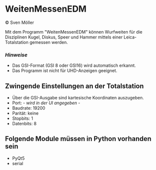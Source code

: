 # WeitenMessenEDM
&copy; Sven Möller

Mit dem Programm "WeitenMessenEDM" können Wurfweiten für die Disziplinen Kugel, Diskus, Speer und Hammer mittels einer Leica-Totalstation gemessen werden.

### _Hinweise_
* Das GSI-Format (GSI 8 oder GSI16) wird automatisch erkannt.
* Das Programm ist nicht für UHD-Anzeigen geeignet.

## Zwingende Einstellungen an der Totalstation
* Über die GSI-Ausgabe sind kartesische Koordinaten auszugeben.
* Port: _- wird in der UI angegeben -_
* Baudrate: 19200
* Parität: keine
* Stopbits: 1
* Datenbits: 8

## Folgende Module müssen in Python vorhanden sein
* PyQt5
* serial

